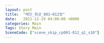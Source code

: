 ```yaml
---
layout: post
title:  "메인_회상_001~012장"
date:   2021-12-19 04:00:00 +0000
categories: Main
Tags: Story Main
SceneCode: ["scene_skip_cp001-012_q1_s10"]
---
```


